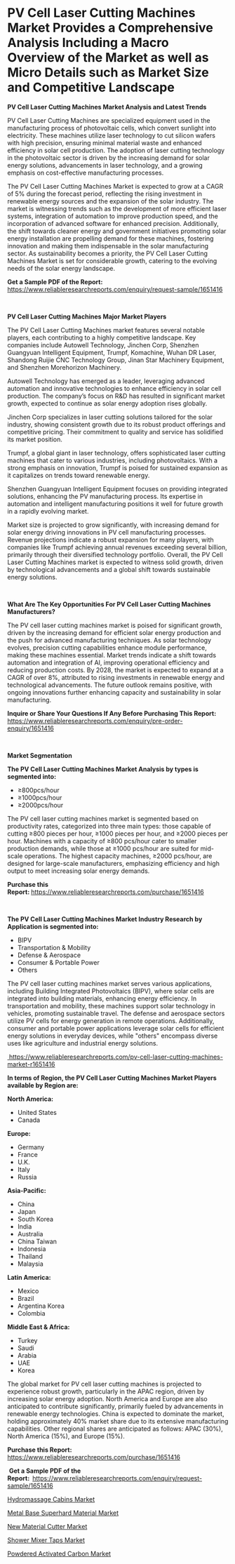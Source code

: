 <p><h1>PV Cell Laser Cutting Machines Market Provides a Comprehensive Analysis Including a Macro Overview of the Market as well as Micro Details such as Market Size and Competitive Landscape</h1></p><p><strong>PV Cell Laser Cutting Machines Market Analysis and Latest Trends</strong></p>
<p><p>PV Cell Laser Cutting Machines are specialized equipment used in the manufacturing process of photovoltaic cells, which convert sunlight into electricity. These machines utilize laser technology to cut silicon wafers with high precision, ensuring minimal material waste and enhanced efficiency in solar cell production. The adoption of laser cutting technology in the photovoltaic sector is driven by the increasing demand for solar energy solutions, advancements in laser technology, and a growing emphasis on cost-effective manufacturing processes.</p><p>The PV Cell Laser Cutting Machines Market is expected to grow at a CAGR of 5% during the forecast period, reflecting the rising investment in renewable energy sources and the expansion of the solar industry. The market is witnessing trends such as the development of more efficient laser systems, integration of automation to improve production speed, and the incorporation of advanced software for enhanced precision. Additionally, the shift towards cleaner energy and government initiatives promoting solar energy installation are propelling demand for these machines, fostering innovation and making them indispensable in the solar manufacturing sector. As sustainability becomes a priority, the PV Cell Laser Cutting Machines Market is set for considerable growth, catering to the evolving needs of the solar energy landscape.</p></p>
<p><strong>Get a Sample PDF of the Report:&nbsp;</strong> <a href="https://www.reliableresearchreports.com/enquiry/request-sample/1651416?utm_campaign=83&utm_medium=2&utm_source=Github&utm_content=ia&utm_term=26092024&utm_id=pv-cell-laser-cutting-machines">https://www.reliableresearchreports.com/enquiry/request-sample/1651416</a></p>
<p>&nbsp;</p>
<p><strong>PV Cell Laser Cutting Machines Major Market Players</strong></p>
<p><p>The PV Cell Laser Cutting Machines market features several notable players, each contributing to a highly competitive landscape. Key companies include Autowell Technology, Jinchen Corp, Shenzhen Guangyuan Intelligent Equipment, Trumpf, Komachine, Wuhan DR Laser, Shandong Ruijie CNC Technology Group, Jinan Star Machinery Equipment, and Shenzhen Morehorizon Machinery.</p><p>Autowell Technology has emerged as a leader, leveraging advanced automation and innovative technologies to enhance efficiency in solar cell production. The company’s focus on R&D has resulted in significant market growth, expected to continue as solar energy adoption rises globally.</p><p>Jinchen Corp specializes in laser cutting solutions tailored for the solar industry, showing consistent growth due to its robust product offerings and competitive pricing. Their commitment to quality and service has solidified its market position.</p><p>Trumpf, a global giant in laser technology, offers sophisticated laser cutting machines that cater to various industries, including photovoltaics. With a strong emphasis on innovation, Trumpf is poised for sustained expansion as it capitalizes on trends toward renewable energy.</p><p>Shenzhen Guangyuan Intelligent Equipment focuses on providing integrated solutions, enhancing the PV manufacturing process. Its expertise in automation and intelligent manufacturing positions it well for future growth in a rapidly evolving market.</p><p>Market size is projected to grow significantly, with increasing demand for solar energy driving innovations in PV cell manufacturing processes. Revenue projections indicate a robust expansion for many players, with companies like Trumpf achieving annual revenues exceeding several billion, primarily through their diversified technology portfolio. Overall, the PV Cell Laser Cutting Machines market is expected to witness solid growth, driven by technological advancements and a global shift towards sustainable energy solutions.</p></p>
<p>&nbsp;</p>
<p><strong>What Are The Key Opportunities For PV Cell Laser Cutting Machines Manufacturers?</strong></p>
<p><p>The PV cell laser cutting machines market is poised for significant growth, driven by the increasing demand for efficient solar energy production and the push for advanced manufacturing techniques. As solar technology evolves, precision cutting capabilities enhance module performance, making these machines essential. Market trends indicate a shift towards automation and integration of AI, improving operational efficiency and reducing production costs. By 2028, the market is expected to expand at a CAGR of over 8%, attributed to rising investments in renewable energy and technological advancements. The future outlook remains positive, with ongoing innovations further enhancing capacity and sustainability in solar manufacturing.</p></p>
<p><strong>Inquire or Share Your Questions If Any Before Purchasing This Report:</strong> <a href="https://www.reliableresearchreports.com/enquiry/pre-order-enquiry/1651416?utm_campaign=83&utm_medium=2&utm_source=Github&utm_content=ia&utm_term=26092024&utm_id=pv-cell-laser-cutting-machines">https://www.reliableresearchreports.com/enquiry/pre-order-enquiry/1651416</a></p>
<p>&nbsp;</p>
<p><strong>Market Segmentation</strong></p>
<p><strong>The PV Cell Laser Cutting Machines Market Analysis by types is segmented into:</strong></p>
<p><ul><li>≥800pcs/hour</li><li>≥1000pcs/hour</li><li>≥2000pcs/hour</li></ul></p>
<p><p>The PV cell laser cutting machines market is segmented based on productivity rates, categorized into three main types: those capable of cutting ≥800 pieces per hour, ≥1000 pieces per hour, and ≥2000 pieces per hour. Machines with a capacity of ≥800 pcs/hour cater to smaller production demands, while those at ≥1000 pcs/hour are suited for mid-scale operations. The highest capacity machines, ≥2000 pcs/hour, are designed for large-scale manufacturers, emphasizing efficiency and high output to meet increasing solar energy demands.</p></p>
<p><strong>Purchase this Report:&nbsp;</strong><a href="https://www.reliableresearchreports.com/purchase/1651416?utm_campaign=83&utm_medium=2&utm_source=Github&utm_content=ia&utm_term=26092024&utm_id=pv-cell-laser-cutting-machines">https://www.reliableresearchreports.com/purchase/1651416</a></p>
<p>&nbsp;</p>
<p><strong>The PV Cell Laser Cutting Machines Market Industry Research by Application is segmented into:</strong></p>
<p><ul><li>BIPV</li><li>Transportation & Mobility</li><li>Defense & Aerospace</li><li>Consumer & Portable Power</li><li>Others</li></ul></p>
<p><p>The PV cell laser cutting machines market serves various applications, including Building Integrated Photovoltaics (BIPV), where solar cells are integrated into building materials, enhancing energy efficiency. In transportation and mobility, these machines support solar technology in vehicles, promoting sustainable travel. The defense and aerospace sectors utilize PV cells for energy generation in remote operations. Additionally, consumer and portable power applications leverage solar cells for efficient energy solutions in everyday devices, while "others" encompass diverse uses like agriculture and industrial energy solutions.</p></p>
<p><a href="https://www.reliableresearchreports.com/pv-cell-laser-cutting-machines-market-r1651416?utm_campaign=83&utm_medium=2&utm_source=Github&utm_content=ia&utm_term=26092024&utm_id=pv-cell-laser-cutting-machines">&nbsp;https://www.reliableresearchreports.com/pv-cell-laser-cutting-machines-market-r1651416</a></p>
<p><strong>In terms of Region, the PV Cell Laser Cutting Machines Market Players available by Region are:</strong></p>
<p>
    <p> <strong> North America: </strong>
        <ul>
            <li>United States</li>
            <li>Canada</li>
        </ul>
        </p> 
    <p> <strong> Europe: </strong>
        <ul>
            <li>Germany</li>
            <li>France</li>
            <li>U.K.</li>
            <li>Italy</li>
            <li>Russia</li>
        </ul>
        </p> 
    <p> <strong> Asia-Pacific: </strong>
        <ul>
            <li>China</li>
            <li>Japan</li>
            <li>South Korea</li>
            <li>India</li>
            <li>Australia</li>
            <li>China Taiwan</li>
            <li>Indonesia</li>
            <li>Thailand</li>
            <li>Malaysia</li>
        </ul>
        </p> 
    <p> <strong> Latin America: </strong>
        <ul>
            <li>Mexico</li>
            <li>Brazil</li>
            <li>Argentina Korea</li>
            <li>Colombia</li>
        </ul>
        </p> 
    <p> <strong> Middle East & Africa: </strong>
        <ul>
            <li>Turkey</li>
            <li>Saudi</li>
            <li>Arabia</li>
            <li>UAE</li>
            <li>Korea</li>
        </ul>
    </p>
    </p>
<p><p>The global market for PV cell laser cutting machines is projected to experience robust growth, particularly in the APAC region, driven by increasing solar energy adoption. North America and Europe are also anticipated to contribute significantly, primarily fueled by advancements in renewable energy technologies. China is expected to dominate the market, holding approximately 40% market share due to its extensive manufacturing capabilities. Other regional shares are anticipated as follows: APAC (30%), North America (15%), and Europe (15%).</p></p>
<p><strong>Purchase this Report: </strong><a href="https://www.reliableresearchreports.com/purchase/1651416?utm_campaign=83&utm_medium=2&utm_source=Github&utm_content=ia&utm_term=26092024&utm_id=pv-cell-laser-cutting-machines">https://www.reliableresearchreports.com/purchase/1651416</a></p>
<p>&nbsp;<strong>Get a Sample PDF of the Report:&nbsp;&nbsp;</strong><a href="https://www.reliableresearchreports.com/enquiry/request-sample/1651416?utm_campaign=83&utm_medium=2&utm_source=Github&utm_content=ia&utm_term=26092024&utm_id=pv-cell-laser-cutting-machines">https://www.reliableresearchreports.com/enquiry/request-sample/1651416</a></p>
<p><strong></strong></p>
<p><p><a href="https://issuu.com/reportprime-2/docs/hydromassage-cabins-market-size-203_56fdcea9a8f060?utm_campaign=83&utm_medium=2&utm_source=Github&utm_content=ia&utm_term=26092024&utm_id=pv-cell-laser-cutting-machines">Hydromassage Cabins Market</a></p><p><a href="https://github.com/MoonZANDRA/Market-Research-Report-List-1/blob/main/metal-base-superhard-material-market.md?utm_campaign=83&utm_medium=2&utm_source=Github&utm_content=ia&utm_term=26092024&utm_id=pv-cell-laser-cutting-machines">Metal Base Superhard Material Market</a></p><p><a href="https://github.com/MatthewHernandez403/Market-Research-Report-List-1/blob/main/new-material-cutter-market.md?utm_campaign=83&utm_medium=2&utm_source=Github&utm_content=ia&utm_term=26092024&utm_id=pv-cell-laser-cutting-machines">New Material Cutter Market</a></p><p><a href="https://issuu.com/reportprime-2/docs/shower-mixer-taps-market-size-2030._ce96f909652c22?utm_campaign=83&utm_medium=2&utm_source=Github&utm_content=ia&utm_term=26092024&utm_id=pv-cell-laser-cutting-machines">Shower Mixer Taps Market</a></p><p><a href="https://www.linkedin.com/pulse/future-ready-strategic-insights-global-powdered-activated-sqwnc?utm_campaign=83&utm_medium=2&utm_source=Github&utm_content=ia&utm_term=26092024&utm_id=pv-cell-laser-cutting-machines">Powdered Activated Carbon Market</a></p></p>